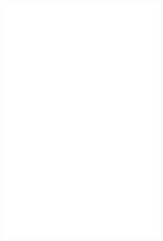 <p align="center">
  <img src="https://github.com/MatievisTheKat/MatievisTheKat/blob/master/github-metrics.svg" alt="GitHub metrics from lowlighter/metrics" />
</p>

